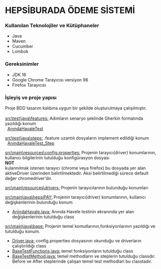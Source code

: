 <h1>HEPSİBURADA ÖDEME SİSTEMİ</h1>

<h3>Kullanılan Teknolojiler ve Kütüphaneler</h3>

<ul>
<li>Java</li>
<li>Maven</li>
<li>Cucumber</li>
<li>Lombok</li>
</ul>

<h3>Gereksinimler</h3>

<ul>
<li>JDK 16</li>
<li>Google Chrome Tarayıcısı versiyon 96</li>
<li>Firefox Tarayıcısı</li>
</ul>

<h3>İşleyiş ve proje yapısı</h3>
Proje BDD tasarım kalıbına uygun bir şekilde oluşturulmaya çalışılmıştır.
<br>
<br>
<u><a href="https://github.com/zeynepdinc12/HepsiPAY/blob/master/src/test/java/features"> src\test\java\features:</a></u> Adımların senaryo şeklinde Gherkin formatında yazıldığı konum<br>
&nbsp;&nbsp;<a href="https://github.com/zeynepdinc12/HepsiPAY/blob/master/src/test/java/features/AnindaHavaleTest.feature">AnındaHavaleTest</a>

<u><a href="https://github.com/zeynepdinc12/HepsiPAY/blob/master/src/test/java/steps">src\test\java\steps:</a></u> .feature uzantılı dosyaların implement edildiği konum
<br>
&nbsp;&nbsp;<a href="https://github.com/zeynepdinc12/HepsiPAY/blob/master/src/test/java/steps/AnindaHavaleTest_Step.java">AnındaHavaleTest_Step</a>
<p>
<u><a href="https://github.com/zeynepdinc12/HepsiPAY/blob/master/src/main/resources/config.properties"> src\main\resources\config.properties:</a></u> Projenin tarayıcı(driver) konumlarının, kullanıcı bilgilerinin tutulduğu konfigürasyon dosyası
<br>
<b>NOT</b>
<br>kulannılmak istenen tarayıcı (chrome veya firefox) bu dosyada yer alan aktiveDriver üzerinden belirtilmektedir. Aksi belirtilmediği sürece default değer chromedriver'dır.
</p>
<p>
<u><a href="https://github.com/zeynepdinc12/HepsiPAY/tree/master/src/main/resources/drivers">src\main\resources\drivers:</a></u> Projenin tarayıcılarının bulunduğu konumları
</p>

<p>
<u><a href="https://github.com/zeynepdinc12/HepsiPAY/tree/master/src/main/java/hepsiPAY">src\main\java\hepsiPAY:</a></u> Projenin tarayıcı(driver) konumlarının, kullanıcı değişkenlerinin bulunduğu konum
<ul>
<li><u><a href="https://github.com/zeynepdinc12/HepsiPAY/blob/master/src/main/java/hepsiPAY/AnindaHavale.java">AnindaHavale.java:</a></u> Anında Havele testinin ekranında yer alan değişkenlerinin tutulduğu class</li> 
</ul>
<p>
<u><a href="https://github.com/zeynepdinc12/HepsiPAY/tree/master/src/main/java/base">src\main\java\base:</a></u> Projenin temel komutlarının,fonksiyonlarının yazıldığı ve tutulduğu konum.
<ul>
<li><u><a href="https://github.com/zeynepdinc12/HepsiPAY/blob/master/src/main/java/base/Driver.java">Driver.java:</a></u> config.properties dosyasının okunduğu ve driverların çalıştırıldığı class</li> 
<li><u><a href="https://github.com/zeynepdinc12/HepsiPAY/blob/master/src/main/java/base/BaseTestFunctions.java">BaseTestFunctions.java:</a></u> temel fonksiyonların tutulduğu class</li> 
<li><u><a href="https://github.com/zeynepdinc12/HepsiPAY/blob/master/src/main/java/base/BaseTestMethod.java">BaseTestMethod.java:</a></u> temel methodların ve steplerin tutulduğu classdır. Before ve After steplerinde çalışan temel test methodlari bu classtadır. </li> 
</ul>
